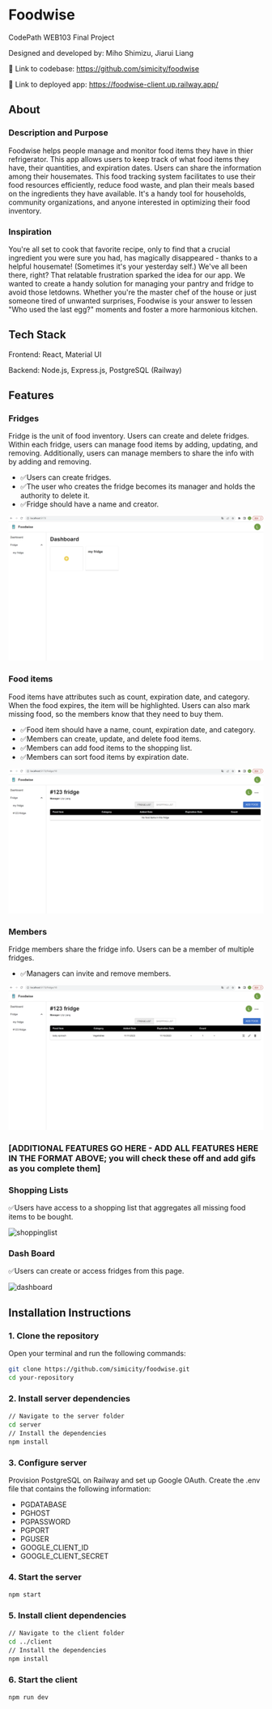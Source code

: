 # Foodwise

CodePath WEB103 Final Project

Designed and developed by: Miho Shimizu, Jiarui Liang

🔗 Link to codebase: https://github.com/simicity/foodwise

🔗 Link to deployed app: https://foodwise-client.up.railway.app/

## About

### Description and Purpose

Foodwise helps people manage and monitor food items they have in thier refrigerator. This app allows users to keep track of what food items they have, their quantities, and expiration dates. Users can share the information among their housemates. This food tracking system facilitates to use their food resources efficiently, reduce food waste, and plan their meals based on the ingredients they have available. It's a handy tool for households, community organizations, and anyone interested in optimizing their food inventory.

### Inspiration

You're all set to cook that favorite recipe, only to find that a crucial ingredient you were sure you had, has magically disappeared - thanks to a helpful housemate! (Sometimes it's your yesterday self.) We've all been there, right? That relatable frustration sparked the idea for our app. We wanted to create a handy solution for managing your pantry and fridge to avoid those letdowns. Whether you're the master chef of the house or just someone tired of unwanted surprises, Foodwise is your answer to lessen "Who used the last egg?" moments and foster a more harmonious kitchen.

## Tech Stack

Frontend: React, Material UI

Backend: Node.js, Express.js, PostgreSQL (Railway)

## Features

### Fridges

Fridge is the unit of food inventory. Users can create and delete fridges. Within each fridge, users can manage food items by adding, updating, and removing. Additionally, users can manage members to share the info with by adding and removing. 

- ✅Users can create fridges.
- ✅The user who creates the fridge becomes its manager and holds the authority to delete it.
- ✅Fridge should have a name and creator.

![create fridges](./screenshots/create%20a%20fridge.gif)

### Food items

Food items have attributes such as count, expiration date, and category. When the food expires, the item will be highlighted. Users can also mark missing food, so the members know that they need to buy them.

- ✅Food item should have a name, count, expiration date, and category.
- ✅Members can create, update, and delete food items.
- ✅Members can add food items to the shopping list.
- ✅Members can sort food items by expiration date.

![food items](./screenshots/food%20items%20and%20shopping%20list.gif)

### Members

Fridge members share the fridge info. Users can be a member of multiple fridges. 

- ✅Managers can invite and remove members.

![members](./screenshots/invite%20and%20remove%20members.gif)

### [ADDITIONAL FEATURES GO HERE - ADD ALL FEATURES HERE IN THE FORMAT ABOVE; you will check these off and add gifs as you complete them]

### Shopping Lists

✅Users have access to a shopping list that aggregates all missing food items to be bought.

![shoppinglist](https://imgur.com/OeUunTY.gif)

### Dash Board

✅Users can create or access fridges from this page.

![dashboard](https://imgur.com/1UvIYoO.gif)

## Installation Instructions

### 1. Clone the repository

Open your terminal and run the following commands:

```bash
git clone https://github.com/simicity/foodwise.git
cd your-repository
```

### 2. Install server dependencies

```bash
// Navigate to the server folder
cd server
// Install the dependencies
npm install
```

### 3. Configure server

Provision PostgreSQL on Railway and set up Google OAuth. Create the .env file that contains the following information: 
- PGDATABASE
- PGHOST
- PGPASSWORD
- PGPORT
- PGUSER
- GOOGLE_CLIENT_ID
- GOOGLE_CLIENT_SECRET

### 4. Start the server

```bash
npm start
```

### 5. Install client dependencies

```bash
// Navigate to the client folder
cd ../client
// Install the dependencies
npm install
```

### 6. Start the client

```bash
npm run dev
```
